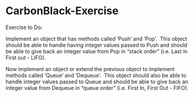 # CarbonBlack-Exercise

Exercise to Do: 

Implement an object that has methods called ‘Push’ and ‘Pop’.  This object should be able to handle having integer values passed to Push and should be able to give back an integer value from Pop in “stack order” (i.e. Last in First out - LIFO).

Now implement an object or extend the previous object to implement methods called ‘Queue’ and ‘Dequeue’.  This object should also be able to handle integer values passed to Queue and should be able to give back an integer value from Dequeue in “queue order” (i.e. First In, First Out - FIFO).